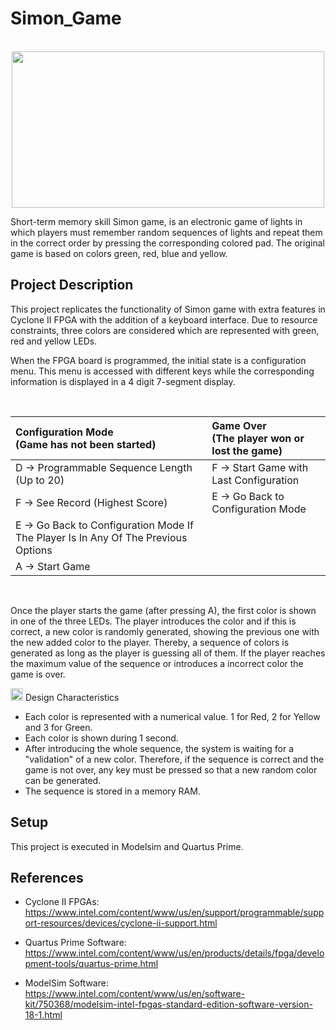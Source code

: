 # Simon_Game

<p align="center">
  <img src="https://user-images.githubusercontent.com/120545621/217704987-fb3788ff-bb1b-4be5-8653-9f0e5b4d089d.png" width="500" height="250"/>
</p>

Short-term memory skill Simon game, is an electronic game of lights in which players must remember random sequences of lights 
and repeat them in the correct order by pressing the corresponding colored pad. The original game is based on colors green, red, blue and yellow.

## Project Description

This project replicates the functionality of Simon game with extra features in Cyclone II FPGA with the addition of a keyboard interface. Due to resource constraints, three colors are considered which are represented with green, red and yellow LEDs.

When the FPGA board is programmed, the initial state is a configuration menu. This menu is accessed with different keys while the corresponding information is displayed in a 4 digit 7-segment display.  

<br>  

|Configuration Mode <br> (Game has not been started) | Game Over <br> (The player won or lost the game)| 
|    :---     |     :---      |    
| D -> Programmable Sequence Length (Up to 20) | F -> Start Game with Last Configuration | 
| F -> See Record (Highest Score) | E -> Go Back to Configuration Mode |
| E -> Go Back to Configuration Mode If The Player Is In Any Of The Previous Options |
| A -> Start Game |

 <br> 
 
Once the player starts the game (after pressing A), the first color is shown in one of the three LEDs. The player introduces the color and if this is correct, a new color is randomly generated, showing the previous one with the new added color to the player. Thereby, a sequence of colors is generated as long as the player is guessing  all of them. If the player reaches the maximum value of the sequence or introduces a incorrect color the game is over. 

<img src="https://user-images.githubusercontent.com/120545621/219884444-b9930574-78b7-4347-a2a1-0ad4bd0990d3.png" width="20" height="20"/> Design Characteristics

- Each color is represented with a numerical value. 1 for Red, 2 for Yellow and 3 for Green.
- Each color is shown during 1 second.
- After introducing the whole sequence, the system is waiting for a "validation" of a new color. Therefore, if the sequence is correct and the game is not over, any key must be pressed so that a new random color can be generated.
- The sequence is stored in a memory RAM.

## Setup
This project is executed in Modelsim and Quartus Prime.

## References

* Cyclone II FPGAs: https://www.intel.com/content/www/us/en/support/programmable/support-resources/devices/cyclone-ii-support.html

* Quartus Prime Software: https://www.intel.com/content/www/us/en/products/details/fpga/development-tools/quartus-prime.html

* ModelSim Software: https://www.intel.com/content/www/us/en/software-kit/750368/modelsim-intel-fpgas-standard-edition-software-version-18-1.html
